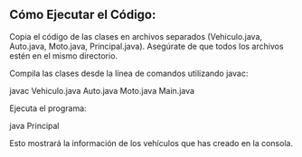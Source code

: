 Cómo Ejecutar el Código:
-----------------------
Copia el código de las clases en archivos separados (Vehiculo.java, Auto.java, Moto.java, Principal.java).
Asegúrate de que todos los archivos estén en el mismo directorio.

Compila las clases desde la línea de comandos utilizando javac:

javac Vehiculo.java Auto.java Moto.java Main.java

Ejecuta el programa:

java Principal

Esto mostrará la información de los vehículos que has creado en la consola.